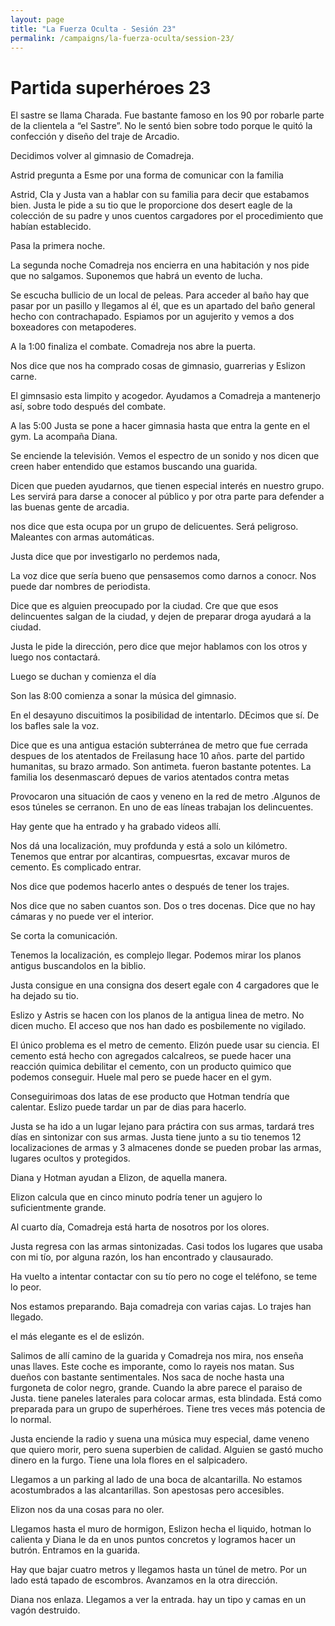 ```yaml
---
layout: page
title: "La Fuerza Oculta - Sesión 23"
permalink: /campaigns/la-fuerza-oculta/session-23/
---
```


# Partida superhéroes 23

El sastre se llama Charada. Fue bastante famoso en los 90 por robarle parte de la clientela a “el Sastre”. No le sentó bien sobre todo porque le quitó la confección y diseño del traje de Arcadio. 

Decidimos volver al gimnasio de Comadreja. 

Astrid pregunta a Esme por una forma de comunicar con la familia

Astrid, CIa y Justa van a hablar con su familia para decir que estabamos bien. Justa le pide a su tio que le proporcione dos desert eagle de la colección de su padre y unos cuentos cargadores por el procedimiento que habían establecido. 

Pasa la primera noche.

La segunda noche Comadreja nos encierra en una habitación y nos pide que no salgamos. Suponemos que habrá un evento de lucha. 

Se escucha bullicio de un local de peleas. Para acceder al baño hay que pasar por un pasillo y llegamos al él, que es un apartado del baño general hecho con contrachapado. Espiamos por un agujerito y vemos a dos boxeadores con metapoderes. 

A la 1:00 finaliza el combate. Comadreja nos abre la puerta. 

Nos dice que nos ha comprado cosas de gimnasio, guarrerias y Eslizon carne. 

El gimnsasio esta limpito y acogedor. Ayudamos a Comadreja a mantenerjo así, sobre todo después del combate. 

A las 5:00 Justa se pone a hacer gimnasia hasta que entra la gente en el gym. La acompaña Diana. 

Se enciende la televisión. Vemos el espectro de un sonido y nos dicen que creen haber entendido que estamos buscando una guarida. 

 Dicen que pueden ayudarnos, que tienen especial interés en nuestro grupo. Les servirá para darse a conocer al público y por otra parte para defender a las buenas gente de arcadia. 

nos dice que esta ocupa por un grupo de delicuentes. Será peligroso. Maleantes con armas automáticas. 

Justa dice que por investigarlo no perdemos nada, 

La voz dice que sería bueno que pensasemos como darnos a conocr. Nos puede dar nombres de periodista. 

Dice que es alguien preocupado por la ciudad. Cre que que esos delincuentes salgan de la ciudad, y dejen de preparar droga ayudará a la ciudad. 

Justa le pide la dirección, pero dice que mejor hablamos con los otros y luego nos contactará. 

Luego se duchan y comienza el día

Son las 8:00 comienza a sonar la música del gimnasio. 

En el desayuno discuitimos la posibilidad de intentarlo. DEcimos que sí. De los bafles sale la voz. 

Dice que es una antigua estación subterránea de metro que fue cerrada despues de los atentados de Freilasung hace 10 años. parte del partido humanitas, su brazo armado. Son antimeta. fueron bastante potentes. La familia los desenmascaró depues de varios atentados contra metas

Provocaron una situación de caos y veneno en la red de metro .Algunos de esos túneles se cerranon. En uno de eas líneas trabajan los delincuentes. 

Hay gente que ha entrado y ha grabado videos allí. 

Nos dá una localización, muy profdunda y está a solo un kilómetro. Tenemos que entrar por alcantiras, compuesrtas, excavar muros de cemento. Es complicado entrar. 

Nos dice que podemos hacerlo antes o después de tener los trajes. 

Nos dice que no saben cuantos son. Dos o tres docenas. Dice que no hay cámaras y no puede ver el interior. 

Se corta la comunicación. 

Tenemos la localización, es complejo llegar. Podemos mirar los planos antigus buscandolos en la biblio. 

Justa consigue en una consigna dos desert egale con 4 cargadores que le ha dejado su tio. 

Eslizo y Astris se hacen con los planos de la antigua linea de metro. No dicen mucho. El acceso que nos han dado es posbilemente no vigilado. 

El único problema es el metro de cemento. Elizón puede usar su ciencia. El cemento está hecho con agregados calcalreos, se puede hacer una reacción quimica debilitar el cemento, con un producto quimico que podemos conseguir. Huele mal pero se puede hacer en el gym. 

Conseguirimoas dos latas de ese producto que Hotman tendría que calentar. Eslizo puede tardar un par de dias  para hacerlo. 

Justa se ha ido a  un lugar lejano para práctira con sus armas, tardará tres días en sintonizar con sus armas. Justa tiene junto a su tio tenemos 12 localizaciones de armas y 3 almacenes donde se pueden probar las armas, lugares ocultos y protegidos. 

Diana y Hotman ayudan a Elizon, de aquella manera. 

Elizon calcula que en cinco minuto podría tener un agujero lo suficientmente grande. 

Al cuarto día, Comadreja está harta de nosotros por los olores.  

Justa regresa con las armas sintonizadas. Casi todos los lugares que usaba con mi tío, por alguna razón, los han encontrado y clausaurado. 

Ha vuelto a intentar contactar con su tío pero no coge el teléfono, se teme lo peor. 

Nos estamos preparando. Baja comadreja con varias cajas. Lo trajes han llegado. 

el más elegante es el de eslizón. 






Salimos de allí camino de la guarida y Comadreja nos mira, nos enseña unas llaves. Este coche es imporante, como lo rayeis nos matan. Sus dueños con bastante sentimentales. Nos saca de noche hasta una furgoneta de color negro, grande. Cuando la abre parece el paraiso de Justa. tiene paneles laterales para colocar armas, esta blindada. Está como preparada para un grupo de superhéroes. Tiene tres veces más potencia de lo normal. 


Justa enciende la radio y suena una música muy especial, dame veneno que quiero morir, pero suena superbien de calidad. Alguien se gastó mucho dinero en la furgo. Tiene una lola flores en el salpicadero. 

Llegamos a un parking al lado de una boca de alcantarilla. No estamos acostumbrados a las alcantarillas. Son apestosas pero accesibles. 

Elizon nos da una cosas para no oler. 

Llegamos hasta el muro de hormigon, Eslizon hecha el liquido, hotman lo calienta y Diana le da en unos puntos concretos y logramos hacer un butrón. Entramos en la guarida. 

Hay que bajar cuatro metros y llegamos hasta un túnel de metro. Por un lado está tapado de escombros. Avanzamos en la otra dirección. 

Diana nos enlaza. Llegamos a ver la entrada. hay un tipo y camas en un vagón destruido.